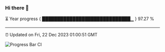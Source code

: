 ### Hi there 👋

⏳ Year progress { █████████████████████████████▁ } 97.27 %

---

⏰ Updated on Fri, 22 Dec 2023 01:00:51 GMT

![Progress Bar CI](https://github.com/liununu/liununu/workflows/Progress%20Bar%20CI/badge.svg)
